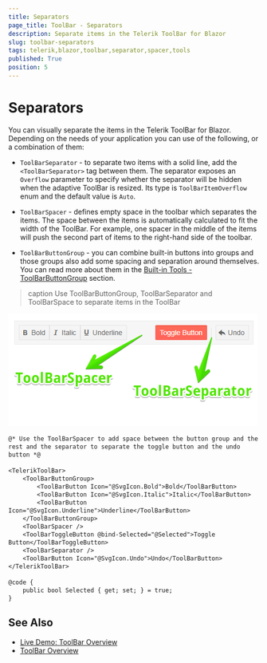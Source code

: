 ```yaml
---
title: Separators
page_title: ToolBar - Separators
description: Separate items in the Telerik ToolBar for Blazor
slug: toolbar-separators
tags: telerik,blazor,toolbar,separator,spacer,tools
published: True
position: 5
---
```


# Separators

You can visually separate the items in the Telerik ToolBar for Blazor. Depending on the needs of your application you can use of the following, or a combination of them:

* `ToolBarSeparator` - to separate two items with a solid line, add the `<ToolBarSeparator>` tag between them. The separator exposes an `Overflow` parameter to specify whether the separator will be hidden when the adaptive ToolBar is resized. Its type is `ToolBarItemOverflow` enum and the default value is `Auto`.

* `ToolBarSpacer` - defines empty space in the toolbar which separates the items. The space between the items is automatically calculated to fit the width of the ToolBar. For example, one spacer in the middle of the items will push the second part of items to the right-hand side of the toolbar.

* `ToolBarButtonGroup` - you can combine built-in buttons into groups and those groups also add some spacing and separation around themselves. You can read more about them in the [Built-in Tools - ToolBarButtonGroup](slug://toolbar-built-in-tools#toolbarbuttongroup) section.


>caption Use ToolBarButtonGroup, ToolBarSeparator and ToolBarSpace to separate items in the ToolBar

![toolbar spacers](images/toolbar-separators.png)

````RAZOR
@* Use the ToolBarSpacer to add space between the button group and the rest and the separator to separate the toggle button and the undo button *@

<TelerikToolBar>
    <ToolBarButtonGroup>
        <ToolBarButton Icon="@SvgIcon.Bold">Bold</ToolBarButton>
        <ToolBarButton Icon="@SvgIcon.Italic">Italic</ToolBarButton>
        <ToolBarButton Icon="@SvgIcon.Underline">Underline</ToolBarButton>
    </ToolBarButtonGroup>
    <ToolBarSpacer />
    <ToolBarToggleButton @bind-Selected="@Selected">Toggle Button</ToolBarToggleButton>
    <ToolBarSeparator />
    <ToolBarButton Icon="@SvgIcon.Undo">Undo</ToolBarButton>
</TelerikToolBar>

@code {
    public bool Selected { get; set; } = true;
}
````

## See Also

  * [Live Demo: ToolBar Overview](https://demos.telerik.com/blazor-ui/toolbar/overview)
  * [ToolBar Overview](slug://toolbar-overview)
